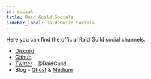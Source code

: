 ```yaml
---
id: social
title: Raid Guild Socials
sidebar_label: Raid Guild Socials
---
```


Here you can find the official Raid Guild social channels.

-   [Discord](https://discord.gg/Z2PMbXN)
-   [Github](https://github.com/raid-guild/)
-   [Twitter](https://twitter.com/RaidGuild) - @RaidGuild
-   Blog - [Ghost](https://raid-guild-scroll.herokuapp.com/) & [Medium](https://medium.com/raid-guild)
